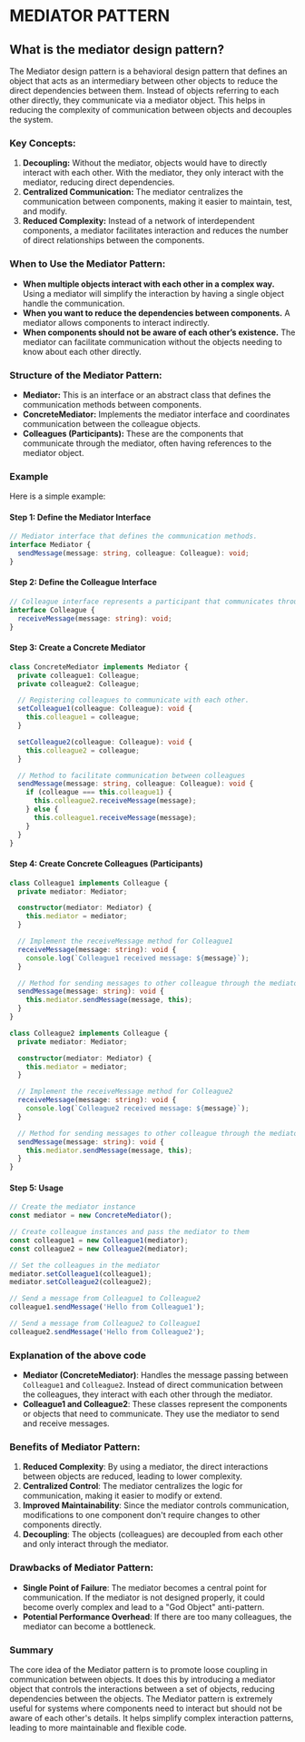 # MEDIATOR PATTERN

## What is the mediator design pattern?

The Mediator design pattern is a behavioral design pattern that defines an object that acts as an intermediary between other objects to reduce the direct dependencies between them. Instead of objects referring to each other directly, they communicate via a mediator object. This helps in reducing the complexity of communication between objects and decouples the system.

### Key Concepts:

1. **Decoupling:** Without the mediator, objects would have to directly interact with each other. With the mediator, they only interact with the mediator, reducing direct dependencies.
2. **Centralized Communication:** The mediator centralizes the communication between components, making it easier to maintain, test, and modify.
3. **Reduced Complexity:** Instead of a network of interdependent components, a mediator facilitates interaction and reduces the number of direct relationships between the components.

### When to Use the Mediator Pattern:

- **When multiple objects interact with each other in a complex way.** Using a mediator will simplify the interaction by having a single object handle the communication.
- **When you want to reduce the dependencies between components.** A mediator allows components to interact indirectly.
- **When components should not be aware of each other’s existence.** The mediator can facilitate communication without the objects needing to know about each other directly.

### Structure of the Mediator Pattern:

- **Mediator:** This is an interface or an abstract class that defines the communication methods between components.
- **ConcreteMediator:** Implements the mediator interface and coordinates communication between the colleague objects.
- **Colleagues (Participants):** These are the components that communicate through the mediator, often having references to the mediator object.

### Example

Here is a simple example:

#### Step 1: Define the Mediator Interface

```typescript
// Mediator interface that defines the communication methods.
interface Mediator {
  sendMessage(message: string, colleague: Colleague): void;
}
```

#### Step 2: Define the Colleague Interface

```typescript
// Colleague interface represents a participant that communicates through the mediator
interface Colleague {
  receiveMessage(message: string): void;
}
```

#### Step 3: Create a Concrete Mediator

```typescript
class ConcreteMediator implements Mediator {
  private colleague1: Colleague;
  private colleague2: Colleague;

  // Registering colleagues to communicate with each other.
  setColleague1(colleague: Colleague): void {
    this.colleague1 = colleague;
  }

  setColleague2(colleague: Colleague): void {
    this.colleague2 = colleague;
  }

  // Method to facilitate communication between colleagues
  sendMessage(message: string, colleague: Colleague): void {
    if (colleague === this.colleague1) {
      this.colleague2.receiveMessage(message);
    } else {
      this.colleague1.receiveMessage(message);
    }
  }
}
```

#### Step 4: Create Concrete Colleagues (Participants)

```typescript
class Colleague1 implements Colleague {
  private mediator: Mediator;

  constructor(mediator: Mediator) {
    this.mediator = mediator;
  }

  // Implement the receiveMessage method for Colleague1
  receiveMessage(message: string): void {
    console.log(`Colleague1 received message: ${message}`);
  }

  // Method for sending messages to other colleague through the mediator
  sendMessage(message: string): void {
    this.mediator.sendMessage(message, this);
  }
}

class Colleague2 implements Colleague {
  private mediator: Mediator;

  constructor(mediator: Mediator) {
    this.mediator = mediator;
  }

  // Implement the receiveMessage method for Colleague2
  receiveMessage(message: string): void {
    console.log(`Colleague2 received message: ${message}`);
  }

  // Method for sending messages to other colleague through the mediator
  sendMessage(message: string): void {
    this.mediator.sendMessage(message, this);
  }
}
```

#### Step 5: Usage

```typescript
// Create the mediator instance
const mediator = new ConcreteMediator();

// Create colleague instances and pass the mediator to them
const colleague1 = new Colleague1(mediator);
const colleague2 = new Colleague2(mediator);

// Set the colleagues in the mediator
mediator.setColleague1(colleague1);
mediator.setColleague2(colleague2);

// Send a message from Colleague1 to Colleague2
colleague1.sendMessage('Hello from Colleague1');

// Send a message from Colleague2 to Colleague1
colleague2.sendMessage('Hello from Colleague2');
```

### Explanation of the above code

- **Mediator (ConcreteMediator)**: Handles the message passing between `Colleague1` and `Colleague2`. Instead of direct communication between the colleagues, they interact with each other through the mediator.
- **Colleague1 and Colleague2**: These classes represent the components or objects that need to communicate. They use the mediator to send and receive messages.

### Benefits of Mediator Pattern:

1. **Reduced Complexity**: By using a mediator, the direct interactions between objects are reduced, leading to lower complexity.
2. **Centralized Control**: The mediator centralizes the logic for communication, making it easier to modify or extend.
3. **Improved Maintainability**: Since the mediator controls communication, modifications to one component don't require changes to other components directly.
4. **Decoupling**: The objects (colleagues) are decoupled from each other and only interact through the mediator.

### Drawbacks of Mediator Pattern:

- **Single Point of Failure**: The mediator becomes a central point for communication. If the mediator is not designed properly, it could become overly complex and lead to a "God Object" anti-pattern.
- **Potential Performance Overhead**: If there are too many colleagues, the mediator can become a bottleneck.

### Summary

The core idea of the Mediator pattern is to promote loose coupling in communication between objects. It does this by introducing a mediator object that controls the interactions between a set of objects, reducing dependencies between the objects. The Mediator pattern is extremely useful for systems where components need to interact but should not be aware of each other's details. It helps simplify complex interaction patterns, leading to more maintainable and flexible code.
